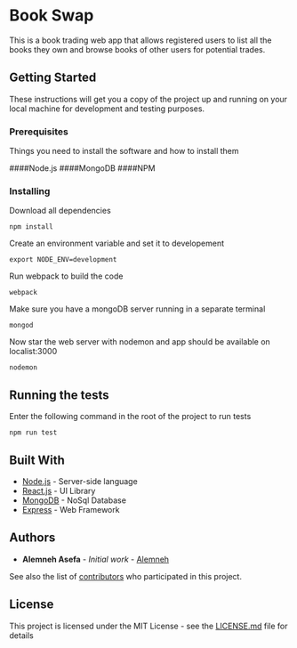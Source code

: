# Book Swap

This is a book trading web app that allows registered users to list all the books they own and browse books of other users for potential trades.

## Getting Started

These instructions will get you a copy of the project up and running on your local machine for development and testing purposes. 

### Prerequisites

Things you need to install the software and how to install them

####Node.js
####MongoDB
####NPM

### Installing


Download all dependencies

```
npm install
```

Create an environment variable and set it to developement

```
export NODE_ENV=development
```

Run webpack to build the code

```
webpack
```

Make sure you have a mongoDB server running in a separate terminal

```
mongod
```

Now star the web server with nodemon and app should be available on localist:3000

```
nodemon
```


## Running the tests

Enter the following command in the root of the project to run tests

```
npm run test
```

## Built With

* [Node.js](https://nodejs.org/en/) - Server-side language
* [React.js](https://facebook.github.io/react/) - UI Library
* [MongoDB](https://www.mongodb.com/) - NoSql Database
* [Express](https://expressjs.com/) - Web Framework





## Authors

* **Alemneh Asefa** - *Initial work* - [Alemneh](https://github.com/alemneh)

See also the list of [contributors](https://github.com/alemneh/book-swap/contributors) who participated in this project.

## License

This project is licensed under the MIT License - see the [LICENSE.md](LICENSE.md) file for details


